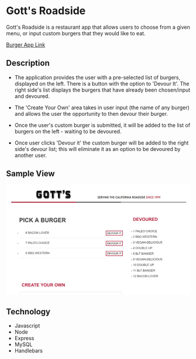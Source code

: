 # Gott's Roadside 

Gott's Roadside is a restaurant app that allows users to choose from a given menu, or input custom burgers that they would like to eat.

[Burger App Link](https:/ "Burger App Link")

## Description

+ The application provides the user with a pre-selected list of burgers, displayed on the left. There is a button with the option to 'Devour It'. The right side's list displays the burgers that have already been chosen/input and devoured.

+ The 'Create Your Own' area takes in user input (the name of any burger) and allows the user the opportunity to then devour their burger.

+ Once the user's custom burger is submitted, it will be added to the list of burgers on the left - waiting to be devoured.

+ Once user clicks 'Devour it' the custom burger will be added to the right side's devour list; this will eliminate it as an option to be devoured by another user.

 

## Sample View

![Burger Screenshot](/public/assets/img/screenshot.jpg)

## Technology

+ Javascript
+ Node
+ Express
+ MySQL
+ Handlebars